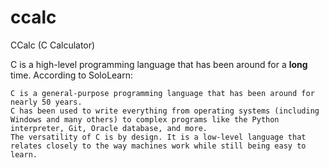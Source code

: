 # ccalc
CCalc (C Calculator)


C is a high-level programming language that has been around for a **long** time. According to SoloLearn:

	C is a general-purpose programming language that has been around for nearly 50 years.
	C has been used to write everything from operating systems (including Windows and many others) to complex programs like the Python interpreter, Git, Oracle database, and more.
	The versatility of C is by design. It is a low-level language that relates closely to the way machines work while still being easy to learn. 
